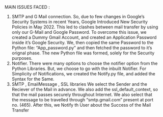 MAIN ISSUES FACED :
1.	SMTP and G Mail connection.
So, due to few changes in Google’s Security Systems in recent Years, Google Introduced New Security Policies in May 2022. This led to clashes between mail transfer by using only our G-Mail and Google Password.
To overcome this issue, we created a Dummy Gmail Account, and created an Application Password inside it’s Google Security. We, then copied the same Password to the Python file: “App_password.py” and then fetched the password to it’s orignal phase. The new Python file was formed, solely for the Security purposes.
2. Notifier.
There were many options to choose the notifier option from the Python Libraries. But, we choose to go with the inbuilt Notifier.
For Simplicity of Notifications, we created the Notify.py file, and  added the Syntax for the Same.
3. SMTP , EmailMessage , SSL libraries
We select the Sender and the Reciever of the Mail in advance. We also add the ssl_default_context,  so that the mail passes securely throughout Internet. We also select that the message to be travelled through “smtp.gmail.com”  present at port no. (465).
 After this, we Notify th User about the Success of the Mail Transfer

